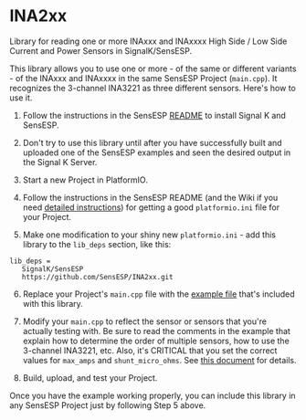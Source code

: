 # INA2xx
Library for reading one or more INAxxx and INAxxxx High Side / Low Side Current and Power Sensors in SignalK/SensESP.

This library allows you to use one or more - of the same or different variants - of the INAxxx and INAxxxx in the same
SensESP Project (`main.cpp`). It recognizes the 3-channel INA3221 as three different sensors. Here's how to use it.

1. Follow the instructions in the SensESP [README](https://github.com/SignalK/SensESP#sensesp) to install Signal K
and SensESP.

2. Don't try to use this library until after you have successfully built and uploaded one of the SensESP examples
and seen the desired output in the Signal K Server.

3. Start a new Project in PlatformIO.

4. Follow the instructions in the SensESP README (and the Wiki if you need [detailed instructions](https://github.com/SignalK/SensESP/wiki/SensESP-Overview-and-Programming-Details#getting-a-good-platformioini-file)) for getting a good `platformio.ini` file for
your Project.

5. Make one modification to your shiny new `platformio.ini` - add this library to the `lib_deps` section, like this:
```
lib_deps =
   SignalK/SensESP
   https://github.com/SensESP/INA2xx.git
```

6. Replace your Project's `main.cpp` file with the [example file](https://github.com/SensESP/INA2xx/blob/main/examples/main.cpp) that's included with this library.

7. Modify your `main.cpp` to reflect the sensor or sensors that you're actually testing with. Be sure
to read the comments in the example that explain how to determine the order of multiple sensors, how to use the 3-channel
INA3221, etc. Also, it's CRITICAL that you set the correct values for `max_amps` and `shunt_micro_ohms`. See [this document](https://github.com/SensESP/INA2xx/blob/main/Setting%20of%20Max%20Expected%20Amps%20in%20INA2xx.pdf) for details.

8. Build, upload, and test your Project.

Once you have the example working properly, you can include this library in any SensESP Project just by following Step 5 above.


